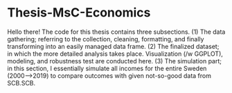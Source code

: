 # Thesis-MsC-Economics

Hello there! The code for this thesis contains three subsections. 
(1) The data gathering; referring to the collection, cleaning, formatting, and finally transforming into an easily managed data frame. 
(2) The finalized dataset; in which the more detailed analysis takes place. Visualization (/w GGPLOT), modeling, and robustness test are conducted here.
(3) The simulation part; in this section, I essentially simulate all incomes for the entire Sweden (2000-->2019) to compare outcomes with given not-so-good data from SCB.SCB.


